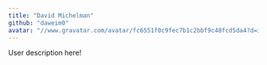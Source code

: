 ```yaml
---
title: "David Michelman"
github: "daweim0"
avatar: "//www.gravatar.com/avatar/fc6551f0c9fec7b1c2bbf9c48fcd5da4?d=identicon"
---
```


User description here!
